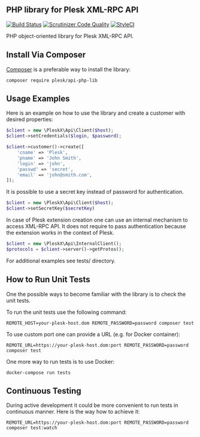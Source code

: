 ## PHP library for Plesk XML-RPC API

[![Build Status](https://travis-ci.com/plesk/api-php-lib.svg?branch=master)](https://travis-ci.com/plesk/api-php-lib) [![Scrutinizer Code Quality](https://scrutinizer-ci.com/g/plesk/api-php-lib/badges/quality-score.png?b=master)](https://scrutinizer-ci.com/g/plesk/api-php-lib/?branch=master)
[![StyleCI](https://styleci.io/repos/26514840/shield?branch=master)](https://styleci.io/repos/26514840)

PHP object-oriented library for Plesk XML-RPC API.

## Install Via Composer

[Composer](https://getcomposer.org/) is a preferable way to install the library:

`composer require plesk/api-php-lib`

## Usage Examples

Here is an example on how to use the library and create a customer with desired properties:
```php
$client = new \PleskX\Api\Client($host);
$client->setCredentials($login, $password);

$client->customer()->create([
    'cname' => 'Plesk',
    'pname' => 'John Smith',
    'login' => 'john',
    'passwd' => 'secret',
    'email' => 'john@smith.com',
]);
```

It is possible to use a secret key instead of password for authentication.

```php
$client = new \PleskX\Api\Client($host);
$client->setSecretKey($secretKey)
```

In case of Plesk extension creation one can use an internal mechanism to access XML-RPC API. It does not require to pass authentication because the extension works in the context of Plesk.

```php
$client = new \PleskX\Api\InternalClient();
$protocols = $client->server()->getProtos();
```

For additional examples see tests/ directory.

## How to Run Unit Tests

One the possible ways to become familiar with the library is to check the unit tests.

To run the unit tests use the following command:

`REMOTE_HOST=your-plesk-host.dom REMOTE_PASSWORD=password composer test`

To use custom port one can provide a URL (e.g. for Docker container):

`REMOTE_URL=https://your-plesk-host.dom:port REMOTE_PASSWORD=password composer test`

One more way to run tests is to use Docker:

`docker-compose run tests`

## Continuous Testing

During active development it could be more convenient to run tests in continuous manner. Here is the way how to achieve it:

`REMOTE_URL=https://your-plesk-host.dom:port REMOTE_PASSWORD=password composer test:watch`
